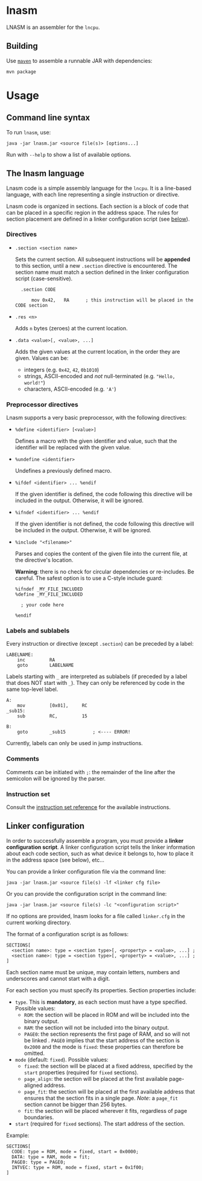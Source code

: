 # lnasm

LNASM is an assembler for the `lncpu`.


## Building

Use [`maven`](https://maven.apache.org/) to assemble a runnable JAR with dependencies:

    mvn package

# Usage

## Command line syntax

To run `lnasm`, use:

    java -jar lnasm.jar <source file(s)> [options...]

Run with `--help` to show a list of available options.


## The lnasm language

Lnasm code is a simple assembly language for the `lncpu`. It is a line-based language, with each line representing a single instruction or directive.

Lnasm code is organized in sections. Each section is a block of code that can be placed in a specific region in the address space. The rules for section placement are defined in a linker configuration script (see [below](#linker-configuration)).

### Directives

- `.section <section name>`

    Sets the current section. All subsequent instructions will be **appended** to this section, until a new `.section` directive is encountered.
    The section name must match a section defined in the linker configuration script (case-sensitive).
        
        .section CODE           

            mov 0x42,   RA      ; this instruction will be placed in the CODE section

- `.res <n>`

    Adds `n` bytes (zeroes) at the current location.

- `.data <value>[, <value>, ...]`

    Adds the given values at the current location, in the order they are given. Values can be:
  - integers (e.g. `0x42`, `42`, `0b1010`)
  - strings, ASCII-encoded and *not* null-terminated (e.g. `"Hello, world!"`)
  - characters, ASCII-encoded (e.g. `'A'`)

### Preprocessor directives

Lnasm supports a very basic preprocessor, with the following directives:

- `%define <identifier> [<value>]`

    Defines a macro with the given identifier and value, such that the identifier will be replaced with the given value.

- `%undefine <identifier>`

    Undefines a previously defined macro.

- `%ifdef <identifier> ... %endif`

    If the given identifier is defined, the code following this directive will be included in the output. Otherwise, it will be ignored.
- `%ifndef <identifier> ... %endif`

    If the given identifier is not defined, the code following this directive will be included in the output. Otherwise, it will be ignored.

- `%include "<filename>"`

    Parses and copies the content of the given file into the current file, at the directive's location.

    **Warning**: there is no check for circular dependencies or re-includes. Be careful. The safest option is to use a C-style include guard:

      %ifndef _MY_FILE_INCLUDED
      %define _MY_FILE_INCLUDED

        ; your code here

      %endif

### Labels and sublabels

Every instruction or directive (except `.section`) can be preceded by a label:

    LABELNAME:
        inc         RA
        goto        LABELNAME

Labels starting with `_` are interpreted as sublabels (if preceded by a label that does NOT start with `_`). They can only be referenced by code in the same top-level label.

    A:
        mov         [0x01],     RC
    _sub15:
        sub         RC,         15

    B:
        goto        _sub15          ; <---- ERROR!             

Currently, labels can only be used in jump instructions.

### Comments

Comments can be initiated with `;`: the remainder of the line after the semicolon will be ignored by the parser.


### Instruction set

Consult the [instruction set reference](instructionset.md) for the available instructions.

## Linker configuration
In order to successfully assemble a program, you must provide a **linker configuration script**.
A linker configuration script tells the linker information about each code section,
such as what device it belongs to, how to place it in the address space (see below), etc...

You can provide a linker configuration file via the command line:

    java -jar lnasm.jar <source file(s) -lf <linker cfg file>


Or you can provide the configuration script in the command line:

    java -jar lnasm.jar <source file(s) -lc "<configuration script>"

If no options are provided, lnasm looks for a file called `linker.cfg` in the current working directory.

The format of a configuration script is as follows:

    SECTIONS[
      <section name>: type = <section type>[, <property> = <value>, ...] ;
      <section name>: type = <section type>[, <property> = <value>, ...] ;
    ]

Each section name must be unique, may contain letters, numbers and underscores and cannot start with a digit.

For each section you must specify its properties. Section properties include:

* `type`. This is **mandatory**, as each section must have a type specified. Possible values:
  * `ROM`: the section will be placed in ROM and will be included into the binary output.
  * `RAM`: the section will not be included into the binary output.
  * `PAGE0`: the section represents the first page of RAM, and so will not be linked . `PAGE0` implies that the start address of the section is `0x2000` and the mode is `fixed`: these properties can therefore be omitted.
* `mode` (default: `fixed`). Possible values:
  * `fixed`: the section will be placed at a fixed address, specified by the `start` properties (required for `fixed` sections).
  * `page_align`: the section will be placed at the first available page-aligned address.
  * `page_fit`: the section will be placed at the first available address that ensures that the section fits in a single page. *Note*: a `page_fit` section cannot be bigger than 256 bytes.
  * `fit`: the section will be placed wherever it fits, regardless of page boundaries.
* `start` (required for `fixed` sections). The start address of the section.

Example:

    SECTIONS[
      CODE: type = ROM, mode = fixed, start = 0x0000;
      DATA: type = RAM, mode = fit;
      PAGE0: type = PAGE0;
      INTVEC: type = ROM, mode = fixed, start = 0x1f00;
    ]